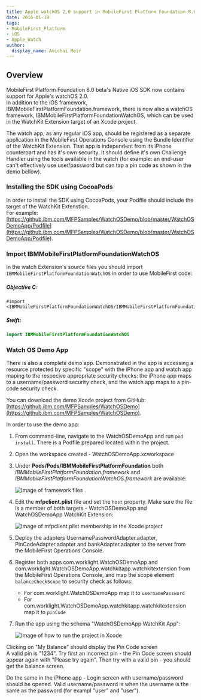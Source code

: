```yaml
---
title: Apple watchOS 2.0 support in MobileFirst Platform Foundation 8.0
date: 2016-01-19
tags:
- MobileFirst_Platform
- iOS
- Apple_Watch
author:
  display_name: Amichai Meir
---
```


## Overview
MobileFirst Platform Foundation 8.0 beta's Native iOS SDK now contains support for Apple's  watchOS 2.0.  
In addition to the iOS framework, IBMMobileFirstPlatformFoundation.framework, there is now also a watchOS framework, IBMMobileFirstPlatformFoundationWatchOS, which can be used in the WatchKit Extension target of an Xcode project.

The watch app, as any regular iOS app, should be registered as a separate application in the MobileFirst Operations Console using the Bundle Identifier of the WatchKit Extension. That app is independent from its iPhone counterpart and has it's own security. It should define it's own Challenge Handler using the tools available in the watch (for example: an end-user can't effectively use user/password but can tap a pin code as shown in the demo bellow).

### Installing the SDK using CocoaPods
In order to install the SDK using CocoaPods, your Podfile should include the target of the WatchKit Extenstion.  
For example: [https://github.ibm.com/MFPSamples/WatchOSDemo/blob/master/WatchOSDemoApp/Podfile](https://github.ibm.com/MFPSamples/WatchOSDemo/blob/master/WatchOSDemoApp/Podfile).

### Import IBMMobileFirstPlatformFoundationWatchOS
In the watch Extension's source files you should import `IBMMobileFirstPlatformFoundationWatchOS` in order to use MobileFirst code:

##### Objective C:

```objc
#import <IBMMobileFirstPlatformFoundationWatchOS/IBMMobileFirstPlatformFoundationWatchOS.h>
```

##### Swift:

```swift
import IBMMobileFirstPlatformFoundationWatchOS
```

### Watch OS Demo App

There is also a complete demo app. Demonstrated in the app is accessing a resource protected by specific "scope" with the iPhone app and watch app maping to the respecive appropriate security checks: the iPhone app maps to a username/password security check, and the watch app maps to a pin-code security check.

You can download the demo Xcode project from GitHub: [https://github.ibm.com/MFPSamples/WatchOSDemo](https://github.ibm.com/MFPSamples/WatchOSDemo).

In order to use the demo app:

1. From command-line, navigate to the WatchOSDemoApp and run `pod install`. There is a Podfile prepared located within the project.

2. Open the workspace created - WatchOSDemoApp.xcworkspace

3. Under **Pods/Pods/IBMMobileFirstPlatformFoundation** both *IBMMobileFirstPlatformFoundation.framework* and *IBMMobileFirstPlatformFoundationWatchOS.framework* are available:


    ![Image of framework files]({{site.baseurl}}/assets/blog/2016-01-19-mobilefirst-watchos2.0-support/Pod_frameworks.png)

4. Edit the **mfpclient.plist** file and set the `host` property. Make sure the file is a member of both targets - WatchOSDemoApp and WatchOSDemoApp WatchKit Extension:

    ![Image of mfpclient.plist membership in the Xcode project]({{site.baseurl}}/assets/blog/2016-01-19-mobilefirst-watchos2.0-support/mfpclient.plist_membership.png)

5. Deploy the adapters UsernamePasswordAdapter.adapter, PinCodeAdapter.adapter and bankAdapter.adapter to the server from the MobileFirst Operations Console.

6. Register both apps com.worklight.WatchOSDemoApp and com.worklight.WatchOSDemoApp.watchkitapp.watchkitextension from the MobileFirst Operations Console, and map the scope element `balanceCheckScope` to security check as follows:
    - For com.worklight.WatchOSDemoApp map it to `usernamePassword`
    - For com.worklight.WatchOSDemoApp.watchkitapp.watchkitextension map it to `pinCode`

7. Run the app using the schema "WatchOSDemoApp WatchKit App":

    ![Image of how to run the project in Xcode]({{site.baseurl}}/assets/blog/2016-01-19-mobilefirst-watchos2.0-support/Run_demo_app_on_watch.png)

Clicking on "My Balance" should display the Pin Code screen  
A valid pin is "1234". Try first an incorrect pin - the Pin Code screen should appear again with "Please try again". Then try with a valid pin - you should get the balance screen.  

Do the same in the iPhone app - Login screen with username/password should be opened. Valid username/password is when the username is the same as the password (for exampl "user" and "user").
